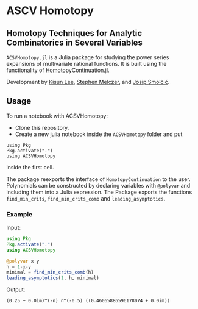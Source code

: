# ASCV Homotopy
## Homotopy Techniques for Analytic Combinatorics in Several Variables
`ACSVHomotopy.jl` is a Julia package for studying the power series expansions of multivariate rational functions.
It is built using the functionality of [HomotopyContinuation.jl](https://www.juliahomotopycontinuation.org/). 

Development by [Kisun Lee](https://klee669.github.io/), [Stephen Melczer](https://melczer.ca), and [Josip Smolčić](https://josip.ca/).

## Usage
To run a notebook with ACSVHomotopy:
- Clone this repository.
- Create a new julia notebook inside the `ACSVHomotopy` folder and put
```
using Pkg
Pkg.activate(".")
using ACSVHomotopy
```
inside the first cell.

The package reexports the interface of `HomotopyContinuation` to the user.
Polynomials can be constructed by declaring variables with `@polyvar` and including them into a Julia expression.
The Package exports the functions `find_min_crits`, `find_min_crits_comb` and `leading_asymptotics`.

### Example
Input:
```julia
using Pkg
Pkg.activate(".")
using ACSVHomotopy

@polyvar x y
h = 1-x-y
minimal = find_min_crits_comb(h)
leading_asymptotics(1, h, minimal)
```
Output:
```
(0.25 + 0.0im)^(-n) n^(-0.5) ((0.46065886596178074 + 0.0im))
```



